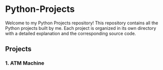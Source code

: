 # Python-Projects

Welcome to my Python Projects repository! This repository contains all the Python projects built by me. Each project is organized in its own directory with a detailed explanation and the corresponding source code.

## Projects

### 1. ATM Machine


